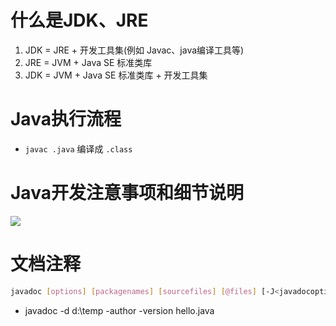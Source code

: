 # 什么是JDK、JRE

1. JDK = JRE + 开发工具集(例如 Javac、java编译工具等)
2. JRE = JVM + Java SE 标准类库
3. JDK = JVM + Java SE 标准类库 + 开发工具集

# Java执行流程

- `javac .java`  编译成  `.class`

# Java开发注意事项和细节说明

![](https://img.tucang.cc/api/image/show/96e1e8441570996e59433ac2bc6088e0)


# 文档注释

```bash
javadoc [options] [packagenames] [sourcefiles] [@files] [-J<javadocoption>]
```

- javadoc -d d:\\temp -author -version hello.java

